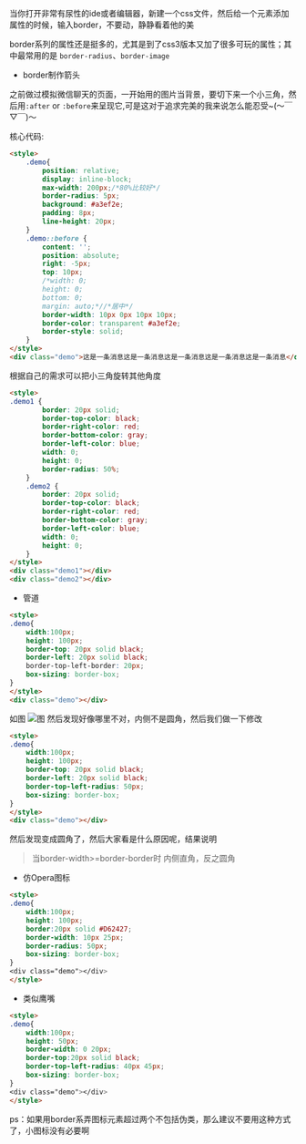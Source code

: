 
当你打开非常有尿性的ide或者编辑器，新建一个css文件，然后给一个元素添加属性的时候，输入border，不要动，静静看着他的美

border系列的属性还是挺多的，尤其是到了css3版本又加了很多可玩的属性；其中最常用的是 ``border-radius``、``border-image``

- border制作箭头

之前做过模拟微信聊天的页面，一开始用的图片当背景，要切下来一个小三角，然后用``:after`` or ``:before``来呈现它,可是这对于追求完美的我来说怎么能忍受~(～￣▽￣)～

核心代码:
``` html
<style>
    .demo{
        position: relative;
        display: inline-block;
        max-width: 200px;/*80%比较好*/
        border-radius: 5px;
        background: #a3ef2e;
        padding: 8px;
        line-height: 20px;
    }
    .demo::before {
        content: '';
        position: absolute;
        right: -5px;
        top: 10px;
        /*width: 0;
        height: 0;
        bottom: 0;
        margin: auto;*//*居中*/
        border-width: 10px 0px 10px 10px;
        border-color: transparent #a3ef2e;
        border-style: solid;
    }
</style>
<div class="demo">这是一条消息这是一条消息这是一条消息这是一条消息这是一条消息</div>
```

根据自己的需求可以把小三角旋转其他角度

``` html
<style>
.demo1 {
        border: 20px solid;
        border-top-color: black;
        border-right-color: red;
        border-bottom-color: gray;
        border-left-color: blue;
        width: 0;
        height: 0;
        border-radius: 50%;
    }
    .demo2 {
        border: 20px solid;
        border-top-color: black;
        border-right-color: red;
        border-bottom-color: gray;
        border-left-color: blue;
        width: 0;
        height: 0;
    }
</style>
<div class="demo1"></div>
<div class="demo2"></div>
```

- 管道

``` html
<style>
.demo{
    width:100px;
    height: 100px;
    border-top: 20px solid black;
    border-left: 20px solid black;
    border-top-left-border: 20px;
    box-sizing: border-box;
}
</style>
<div class="demo"></div>
```
如图
![图](http://img.blog.csdn.net/20160605205843432?watermark/2/text/aHR0cDovL2Jsb2cuY3Nkbi5uZXQv/font/5a6L5L2T/fontsize/400/fill/I0JBQkFCMA==/dissolve/70/gravity/Center)
然后发现好像哪里不对，内侧不是圆角，然后我们做一下修改

``` html
<style>
.demo{
    width:100px;
    height: 100px;
    border-top: 20px solid black;
    border-left: 20px solid black;
    border-top-left-radius: 50px;
    box-sizing: border-box;
}
</style>
<div class="demo"></div>
```
然后发现变成圆角了，然后大家看是什么原因呢，结果说明
> 当border-width>=border-border时 内侧直角，反之圆角 

- 仿Opera图标
``` html
<style>
.demo{
    width:100px;
    height: 100px;
    border:20px solid #D62427;
    border-width: 10px 25px;
    border-radius: 50px;
    box-sizing: border-box;
}
<div class="demo"></div>
</style>
```

- 类似鹰嘴

``` html
<style>
.demo{  
    width:100px;  
    height: 50px;
    border-width: 0 20px;
    border-top:20px solid black;
    border-top-left-radius: 40px 45px;
    box-sizing: border-box;
}
<div class="demo"></div>
</style>
```

ps：如果用border系弄图标元素超过两个不包括伪类，那么建议不要用这种方式了，小图标没有必要啊


